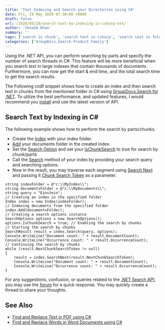 ```yaml
---
title: 'Text Indexing and Search your Directories using C#'
date: Fri, 29 May 2020 07:30:00 +0000
draft: false
url: /2020/05/29/search-text-by-indexing-in-csharp-net/
author: 'Shoaib Khan'
summary: ''
tags: ['search in chunk', 'search text in csharp', 'search text in folders in csharp', 'search text in parts', 'text searching using csharp']
categories: ['GroupDocs.Search Product Family']
---
```


Using the .NET API, you can perform searching by parts and specify the number of search threads in C#. This feature will be more beneficial when you search text in large indexes that contain thousands of documents. Furthermore, you can now get the start & end time, and the total search time to get the search results.

The Following codf snippet shows how to create an index and then search text in chunks from the mentioned folder in C# using [GroupDocs.Search for .NET](https://products.groupdocs.com/search/net). To utilize the best performance, and updated features, I would recommend you [install](https://www.nuget.org/packages/GroupDocs.Search/) and use the latest version of API.

## Search Text by Indexing in C#

The following example shows how to perform the search by parts/chunks.

*   Create the [Index](https://apireference.groupdocs.com/net/search/groupdocs.search/index) with your index folder.
*   [Add](https://apireference.groupdocs.com/search/net/groupdocs.search/index/methods/add) your documents folder in the created index.
*   Set the [Search Option](https://apireference.groupdocs.com/search/net/groupdocs.search.options/searchoptions) and set your [IsChunkSearch](https://apireference.groupdocs.com/search/net/groupdocs.search.options/searchoptions/properties/ischunksearch) to true for search by chunk/parts
*   Call the [Search](https://apireference.groupdocs.com/net/search/groupdocs.search/index/methods/search/index) method of your index by providing your search query and searching options.
*   Now in the result, you may traverse each segment using [Search Next](https://apireference.groupdocs.com/search/net/groupdocs.search/index/methods/searchnext) and passing it [Chunk Search Token](https://apireference.groupdocs.com/search/net/groupdocs.search.results/searchresult/properties/nextchunksearchtoken) as a parameter.

```
string indexFolder = @"c:\\MyIndex\\";
string documentsFolder = @"c:\\MyDocuments\\";
string query = "Einstein";
// Creating an index in the specified folder
Index index = new Index(indexFolder);
// Indexing documents from the specified folder
index.Add(documentsFolder);
// Creating a search options instance
SearchOptions options = new SearchOptions();
options.IsChunkSearch = true; // Enabling the search by chunks
// Starting the search by chunks
SearchResult result = index.Search(query, options);
Console.WriteLine("Document count: " + result.DocumentCount);
Console.WriteLine("Occurrence count: " + result.OccurrenceCount);
// Continuing the search by chunks
while (result.NextChunkSearchToken != null)
{
    result = index.SearchNext(result.NextChunkSearchToken);
    Console.WriteLine("Document count: " + result.DocumentCount);
    Console.WriteLine("Occurrence count: " + result.OccurrenceCount);
}
```

For any suggestions, confusion, or queries related to the [.NET Search API](https://products.groupdocs.com/search/net), you may use the [forum](https://forum.groupdocs.com/c/search) for a quick response. You may quickly create a thread to share your thoughts.

## See Also

*   [Find and Replace Text in PDF using C#](https://blog.groupdocs.com/2022/02/19/find-and-replace-text-in-pdf-using-csharp/)
*   [Find and Replace Words in Word Documents using C#](https://blog.groupdocs.com/2022/02/15/find-and-replace-text-in-word-using-csharp/)




